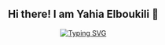 
<div align="center">

## Hi there! I am Yahia Elboukili 👋

[![Typing SVG](https://readme-typing-svg.demolab.com/?lines=🖥️+Aspiring+Developer;🎓+Ecole+42+Student;Low-Level+Systems+Programmer;🔐+Cybersecurity+Enthusiast;🏴‍☠️+CTF+Player;📌+Problem+Solver+|+C,+Linux,+Bash;📚+Lifelong+Learner&font=Fira%20Code&center=true&width=450&height=50&color=F75C7E&vCenter=true&pause=1000&size=22)](https://git.io/typing-svg)

</div>
